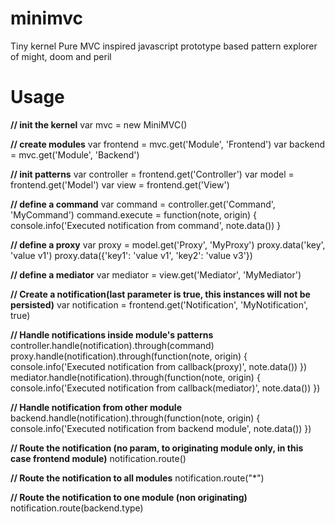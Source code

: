 minimvc
=======

Tiny kernel Pure MVC inspired javascript prototype based pattern explorer of might, doom and peril


Usage
=====

**// init the kernel**
var mvc = new MiniMVC() 

**// create modules**
var frontend = mvc.get('Module', 'Frontend')
var backend = mvc.get('Module', 'Backend')

**// init patterns**
var controller = frontend.get('Controller')
var model = frontend.get('Model')
var view = frontend.get('View')

**// define a command**
var command = controller.get('Command', 'MyCommand')
command.execute = function(note, origin) {
  console.info('Executed notification from command', note.data())
}

**// define a proxy**
var proxy = model.get('Proxy', 'MyProxy')
proxy.data('key', 'value v1')
proxy.data({'key1': 'value v1', 'key2': 'value v3'})

**// define a mediator**
var mediator = view.get('Mediator', 'MyMediator')

**// Create a notification(last parameter is true, this instances will not be persisted)**
var notification = frontend.get('Notification', 'MyNotification', true)

**// Handle notifications inside module's patterns**
controller.handle(notification).through(command)
proxy.handle(notification).through(function(note, origin) { console.info('Executed notification from callback(proxy)', note.data()) })
mediator.handle(notification).through(function(note, origin) { console.info('Executed notification from callback(mediator)', note.data()) })

**// Handle notification from other module**
backend.handle(notification).through(function(note, origin) { console.info('Executed notification from backend module', note.data()) })


**// Route the notification (no param, to originating module only, in this case frontend module)**
notification.route()

**// Route the notification to all modules**
notification.route("*")

**// Route the notification to one module (non originating)**
notification.route(backend.type)